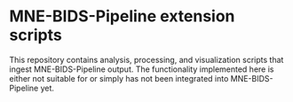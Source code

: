# MNE-BIDS-Pipeline extension scripts

This repository contains analysis, processing, and visualization scripts that
ingest MNE-BIDS-Pipeline output. The functionality implemented here is either
not suitable for or simply has not been integrated into MNE-BIDS-Pipeline yet.
